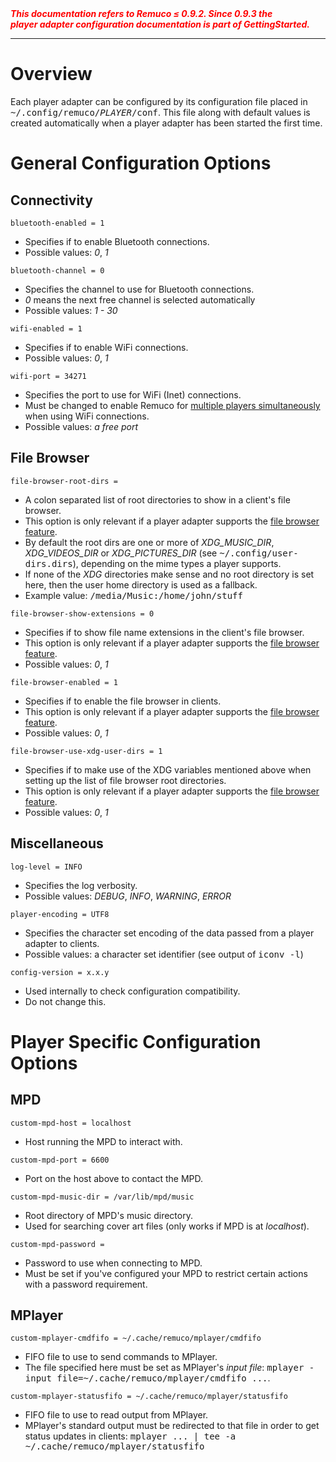 <font color='red'>
<i><b>This documentation refers to Remuco ≤ 0.9.2. Since 0.9.3 the<br>
player adapter configuration documentation is part of GettingStarted.</b></i>
</font>


---


<h1>Overview</h1>


Each player adapter can be configured by its configuration file placed in <tt>~/.config/remuco/<i>PLAYER</i>/conf</tt>. This file along with default values is created automatically when a player adapter has been started the first time.

# General Configuration Options #

## Connectivity ##

```
bluetooth-enabled = 1
```
  * Specifies if to enable Bluetooth connections.
  * Possible values: _0_, _1_

```
bluetooth-channel = 0
```
  * Specifies the channel to use for Bluetooth connections.
  * _0_ means the next free channel is selected automatically
  * Possible values: _1 - 30_

```
wifi-enabled = 1
```
  * Specifies if to enable WiFi connections.
  * Possible values: _0_, _1_

```
wifi-port = 34271
```
  * Specifies the port to use for WiFi (Inet) connections.
  * Must be changed to enable Remuco for [multiple players simultaneously](FAQ#Can_I_use_Remuco_for_multiple_players_simultaneously?.md) when using WiFi connections.
  * Possible values: _a free port_

## File Browser ##

```
file-browser-root-dirs = 
```
  * A colon separated list of root directories to show in a client's file browser.
  * This option is only relevant if a player adapter supports the [file browser feature](Features.md).
  * By default the root dirs are one or more of _XDG\_MUSIC\_DIR_, _XDG\_VIDEOS\_DIR_ or _XDG\_PICTURES\_DIR_ (see <tt>~/.config/user-dirs.dirs</tt>), depending on the mime types a player supports.
  * If none of the _XDG_ directories make sense and no root directory is set here, then the user home directory is used as a fallback.
  * Example value: <tt>/media/Music:/home/john/stuff</tt>

```
file-browser-show-extensions = 0
```
  * Specifies if to show file name extensions in the client's file browser.
  * This option is only relevant if a player adapter supports the [file browser feature](Features.md).
  * Possible values: _0_, _1_

```
file-browser-enabled = 1
```
  * Specifies if to enable the file browser in clients.
  * This option is only relevant if a player adapter supports the [file browser feature](Features.md).
  * Possible values: _0_, _1_

```
file-browser-use-xdg-user-dirs = 1
```
  * Specifies if to make use of the XDG variables mentioned above when setting up the list of file browser root directories.
  * This option is only relevant if a player adapter supports the [file browser feature](Features.md).
  * Possible values: _0_, _1_

## Miscellaneous ##

```
log-level = INFO
```
  * Specifies the log verbosity.
  * Possible values: _DEBUG_, _INFO_, _WARNING_, _ERROR_

```
player-encoding = UTF8
```
  * Specifies the character set encoding of the data passed from a player adapter to clients.
  * Possible values: a character set identifier (see output of <tt>iconv -l</tt>)

```
config-version = x.x.y
```
  * Used internally to check configuration compatibility.
  * Do not change this.

# Player Specific Configuration Options #

## MPD ##

```
custom-mpd-host = localhost
```
  * Host running the MPD to interact with.

```
custom-mpd-port = 6600
```
  * Port on the host above to contact the MPD.

```
custom-mpd-music-dir = /var/lib/mpd/music
```
  * Root directory of MPD's music directory.
  * Used for searching cover art files (only works if MPD is at _localhost_).

```
custom-mpd-password =
```
  * Password to use when connecting to MPD.
  * Must be set if you've configured your MPD to restrict certain actions with a password requirement.

## MPlayer ##

```
custom-mplayer-cmdfifo = ~/.cache/remuco/mplayer/cmdfifo
```
  * FIFO file to use to send commands to MPlayer.
  * The file specified here must be set as MPlayer's _input file_: <tt>mplayer -input file=~/.cache/remuco/mplayer/cmdfifo ...</tt>.

```
custom-mplayer-statusfifo = ~/.cache/remuco/mplayer/statusfifo
```
  * FIFO file to use to read output from MPlayer.
  * MPlayer's standard output must be redirected to that file in order to get status updates in clients: <tt>mplayer ... | tee -a ~/.cache/remuco/mplayer/statusfifo</tt>